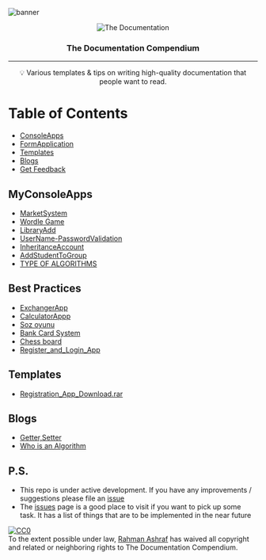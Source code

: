 ![banner](https://github.com/rahmanashraf/PragmatechCsharpProject/blob/main/banner.png)
<p align="center">
 <img src="https://i.imgur.com/rSyq3MW.png" alt="The Documentation"></a>
</p>

<h3 align="center">The Documentation Compendium</h3>

<div align="center">


</div>

---

<p align = "center">💡 Various templates & tips on writing high-quality documentation that people want to read.</p>


# Table of Contents

- [ConsoleApps](#console)
- [FormApplication](#formapp)
- [Templates](#templates)
- [Blogs](#art)
- [Get Feedback](#WriteIssue)


## MyConsoleApps <a name = "console"></a> 

- [MarketSystem](https://github.com/rahmanashraf/PragmatechCsharpProject/tree/main/Lessons/Lesson8%2BBonusTask/ArazMarket)
- [Wordle Game](https://github.com/rahmanashraf/PragmatechCsharpProject/tree/main/Lessons/Lesson9/Wordle)
- [LibraryAdd](https://github.com/rahmanashraf/PragmatechCsharpProject/tree/main/Lessons/Lesson8/BookTask)
- [UserName-PasswordValidation](https://github.com/rahmanashraf/PragmatechCsharpProject/tree/main/Lessons/Lesson6/AccountClass)
- [InheritanceAccount](https://github.com/rahmanashraf/PragmatechCsharpProject/tree/main/Lessons/Lesson11/OOP_Account)
- [AddStudentToGroup](https://github.com/rahmanashraf/PragmatechCsharpProject/tree/main/Lessons/Lesson10/TaskMohtesem)
- [TYPE OF ALGORITHMS](https://github.com/rahmanashraf/PragmatechCsharpProject/tree/main/GetToWorkReady/Type_of_Algo)




## Best Practices<a name = "formapp"></a>

- [ExchangerApp](https://github.com/rahmanashraf/PragmatechCsharpProject/tree/main/Lessons/Lesson12/ExchangerApp)
- [CalculatorAppp](https://github.com/rahmanashraf/PragmatechCsharpProject/tree/main/Scrawl-test/WindowsFormsApp1)
- [Soz oyunu](https://github.com/rahmanashraf/PragmatechCsharpProject/tree/main/GetToWorkReady/SpecialCsharpTasks/TaskOne/Soz_oyunu)
- [Bank Card System](https://github.com/rahmanashraf/PragmatechCsharpProject/tree/main/GetToWorkReady/SpecialCsharpTasks/TaskOne/Bank)
- [Chess board](https://github.com/rahmanashraf/PragmatechCsharpProject/tree/main/FormApp/Cheese)
- [Register_and_Login_App](https://github.com/rahmanashraf/PragmatechCsharpProject/tree/main/FormApp/BasicCRM-Winform)



## Templates<a name = "templates"></a>

- [Registration_App_Download.rar](https://github.com/rahmanashraf/PragmatechCsharpProject/blob/main/FormApp/login.rar)

## Blogs<a name = "art"></a>

- [Getter,Setter](https://medium.com/@RahmanAshraf/c-csharp-get-set-haqq%C4%B1nda-f7d52cc32bac)
- [Who is an Algorithm](https://medium.com/@RahmanAshraf/alqoritm-kimdir-3cc069704b34)

## P.S. <a name = "WriteIssue"></a>

- This repo is under active development. If you have any improvements / suggestions please file an [issue](https://github.com/kylelobo/The-Documentation-Compendium/issues/new/choose)
- The [issues](https://github.com/rahmanashraf/PragmatechCsharpProject/issues) page is a good place to visit if you want to pick up some task. It has a list of things that are to be implemented in the near future


<p xmlns:dct="http://purl.org/dc/terms/" xmlns:vcard="http://www.w3.org/2001/vcard-rdf/3.0#">
  <a rel="license"
     href="http://creativecommons.org/publicdomain/zero/1.0/">
    <img src="http://i.creativecommons.org/p/zero/1.0/88x31.png" style="border-style: none;" alt="CC0" />
  </a>
  <br />
  To the extent possible under law,
  <a rel="dct:publisher"
     href="https://github.com/rahmanashraf">
    <span property="dct:title">Rahman Ashraf</span></a>
  has waived all copyright and related or neighboring rights to
  <span property="dct:title">The Documentation Compendium</span>.
</p>
